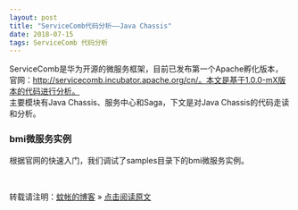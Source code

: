 ```yaml
---
layout: post
title: "ServiceComb代码分析——Java Chassis"
date: 2018-07-15 
tags: ServiceComb 代码分析
---
```


ServiceComb是华为开源的微服务框架，目前已发布第一个Apache孵化版本，官网：http://servicecomb.incubator.apache.org/cn/。本文是基于1.0.0-mX版本的代码进行分析。       
主要模块有Java Chassis、服务中心和Saga，下文是对Java Chassis的代码走读和分析。
 

### bmi微服务实例       

根据官网的快速入门，我们调试了samples目录下的bmi微服务实例。    




<br>

转载请注明：[蚊帐的博客](https://nevilleyeung.github.io) » [点击阅读原文](https://nevilleyeung.github.io/2018/07/Details——ServiceComb代码分析JavaChassis/) 

 



